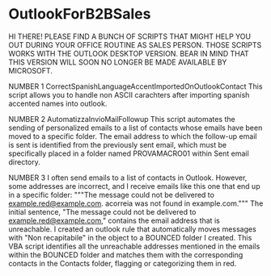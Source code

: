 # OutlookForB2BSales

HI THERE! PLEASE FIND A BUNCH OF SCRIPTS THAT MIGHT HELP YOU OUT DURING YOUR OFFICE ROUTINE AS SALES PERSON. THOSE SCRIPTS WORKS WITH THE OUTLOOK DESKTOP VERSION. BEAR IN MIND THAT THIS VERSION WILL SOON NO LONGER BE MADE AVAILABLE BY MICROSOFT.

NUMBER 1
CorrectSpanishLanguageAccentImportedOnOutlookContact
This script allows you to handle non ASCII carachters after importing spanish accented names into outlook.

NUMBER 2
AutomatizzaInvioMailFollowup
This script automates the sending of personalized emails to a list of contacts whose emails have been moved to a specific folder.
The email address to which the follow-up email is sent is identified from the previously sent email, which must be specifically placed in a folder named PROVAMACRO01 within Sent email directory.

NUMBER 3
I often send emails to a list of contacts in Outlook. However, some addresses are incorrect, and I receive emails like this one that end up in a specific folder:
"""The message could not be delivered to example.red@example.com.
acorreia was not found in example.com."""
The initial sentence, "The message could not be delivered to example.red@example.com," contains the email address that is unreachable. 
I created an outlook rule that automatically moves messages with "Non recapitabile" in the object to a BOUNCED folder I created.
This VBA script identifies all the unreachable addresses mentioned in the emails within the BOUNCED folder and matches them with the corresponding contacts in the Contacts folder, flagging or categorizing them in red.
